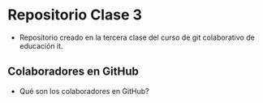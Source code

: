 # Repositorio Clase 3
- Repositorio creado en la tercera clase del curso de git colaborativo de educación it. 

## Colaboradores en GitHub
- Qué son los colaboradores en GitHub?